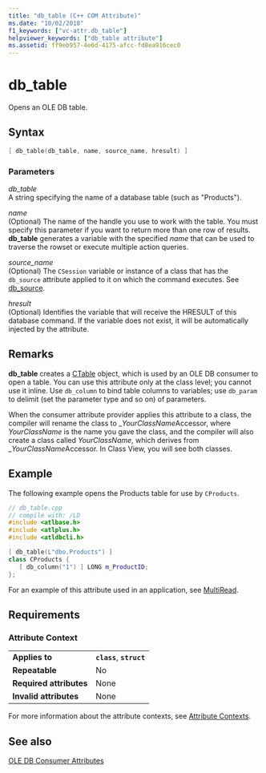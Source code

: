 ```yaml
---
title: "db_table (C++ COM Attribute)"
ms.date: "10/02/2018"
f1_keywords: ["vc-attr.db_table"]
helpviewer_keywords: ["db_table attribute"]
ms.assetid: ff9eb957-4e6d-4175-afcc-fd8ea916cec0
---
```

# db_table

Opens an OLE DB table.

## Syntax

```cpp
[ db_table(db_table, name, source_name, hresult) ]
```

### Parameters

*db_table*<br/>
A string specifying the name of a database table (such as "Products").

*name*<br/>
(Optional) The name of the handle you use to work with the table. You must specify this parameter if you want to return more than one row of results. **db_table** generates a variable with the specified *name* that can be used to traverse the rowset or execute multiple action queries.

*source_name*<br/>
(Optional) The `CSession` variable or instance of a class that has the `db_source` attribute applied to it on which the command executes. See [db_source](db-source.md).

*hresult*<br/>
(Optional) Identifies the variable that will receive the HRESULT of this database command. If the variable does not exist, it will be automatically injected by the attribute.

## Remarks

**db_table** creates a [CTable](../../data/oledb/ctable-class.md) object, which is used by an OLE DB consumer to open a table. You can use this attribute only at the class level; you cannot use it inline. Use `db_column` to bind table columns to variables; use `db_param` to delimit (set the parameter type and so on) of parameters.

When the consumer attribute provider applies this attribute to a class, the compiler will rename the class to \_*YourClassName*Accessor, where *YourClassName* is the name you gave the class, and the compiler will also create a class called *YourClassName*, which derives from \_*YourClassName*Accessor.  In Class View, you will see both classes.

## Example

The following example opens the Products table for use by `CProducts`.

```cpp
// db_table.cpp
// compile with: /LD
#include <atlbase.h>
#include <atlplus.h>
#include <atldbcli.h>

[ db_table(L"dbo.Products") ]
class CProducts {
   [ db_column("1") ] LONG m_ProductID;
};
```

For an example of this attribute used in an application, see [MultiRead](https://github.com/Microsoft/VCSamples/tree/master/VC2010Samples/ATL/OLEDB/Consumer).

## Requirements

### Attribute Context

|||
|-|-|
|**Applies to**|**`class`**, **`struct`**|
|**Repeatable**|No|
|**Required attributes**|None|
|**Invalid attributes**|None|

For more information about the attribute contexts, see [Attribute Contexts](cpp-attributes-com-net.md#contexts).

## See also

[OLE DB Consumer Attributes](ole-db-consumer-attributes.md)
